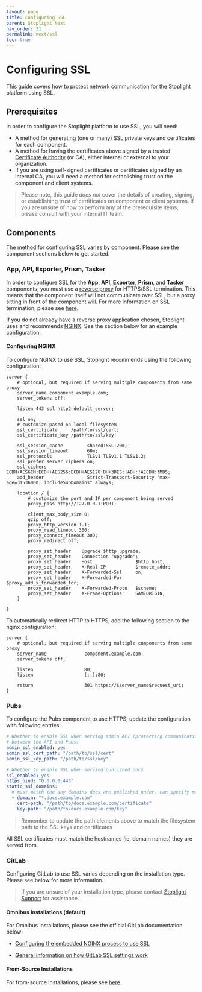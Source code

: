 ```yaml
---
layout: page
title: Configuring SSL
parent: Stoplight Next
nav_order: 21
permalink: next/ssl
toc: true
---
```


# Configuring SSL

This guide covers how to protect network communication for the Stoplight
platform using SSL.

## Prerequisites

In order to configure the Stoplight platform to use SSL, you will need:

- A method for generating (one or many) SSL private keys and certificates for
  each component.
- A method for having the certificates above signed by a trusted [Certificate
  Authority](https://en.wikipedia.org/wiki/Certificate_authority) (or CA),
  either internal or external to your organization.
- If you are using self-signed certificates or certificates signed by an
  internal CA, you will need a method for establishing trust on the component
  and client systems.

> Please note, this guide _does not_ cover the details of creating, signing, or
> establishing trust of certificates on component or client systems. If you are
> unsure of how to perform any of the prerequisite items, please consult with
> your internal IT team.

## Components

The method for configuring SSL varies by component. Please see the component
sections below to get started.

### App, API, Exporter, Prism, Tasker

In order to configure SSL for the **App**, **API**, **Exporter**, **Prism**, and
**Tasker** components, you must use a [reverse
proxy](https://en.wikipedia.org/wiki/Reverse_proxy) for HTTPS/SSL termination.
This means that the component itself will not communicate over SSL, but a proxy
sitting in front of the component will. For more information on SSL termination,
please see [here](https://en.wikipedia.org/wiki/TLS_termination_proxy).

If you do not already have a reverse proxy application chosen, Stoplight uses
and recommends [NGINX](http://nginx.org/). See the section below for an example
configuration.

#### Configuring NGINX

To configure NGINX to use SSL, Stoplight recommends using the following
configuration:

```nginx
server {
    # optional, but required if serving multiple components from same proxy
    server_name component.example.com;
    server_tokens off;

    listen 443 ssl http2 default_server;

    ssl on;
    # customize pased on local filesystem
    ssl_certificate     /path/to/ssl/cert;
    ssl_certificate_key /path/to/ssl/key;

    ssl_session_cache         shared:SSL:20m;
    ssl_session_timeout       60m;
    ssl_protocols             TLSv1 TLSv1.1 TLSv1.2;
    ssl_prefer_server_ciphers on;
    ssl_ciphers               ECDH+AESGCM:ECDH+AES256:ECDH+AES128:DH+3DES:!ADH:!AECDH:!MD5;
    add_header                Strict-Transport-Security "max-age=31536000; includeSubDomains" always;

    location / {
        # customize the port and IP per component being served
        proxy_pass http://127.0.0.1:PORT;

        client_max_body_size 0;
        gzip off;
        proxy_http_version 1.1;
        proxy_read_timeout 300;
        proxy_connect_timeout 300;
        proxy_redirect off;

        proxy_set_header    Upgrade $http_upgrade;
        proxy_set_header    Connection "upgrade";
        proxy_set_header    Host                $http_host;
        proxy_set_header    X-Real-IP           $remote_addr;
        proxy_set_header    X-Forwarded-Ssl     on;
        proxy_set_header    X-Forwarded-For     $proxy_add_x_forwarded_for;
        proxy_set_header    X-Forwarded-Proto   $scheme;
        proxy_set_header    X-Frame-Options     SAMEORIGIN;
    }

}
```

To automatically redirect HTTP to HTTPS, add the following section to the nginx
configuration:

```nginx
server {
    # optional, but required if serving multiple components from same proxy
    server_name              component.example.com;
    server_tokens off;

    listen                   80;
    listen                   [::]:80;

    return                   301 https://$server_name$request_uri;
}
```

### Pubs

To configure the Pubs component to use HTTPS, update the configuration with
following entries:

```yaml
# Whether to enable SSL when serving admin API (protecting communication
# between the API and Pubs)
admin_ssl_enabled: yes
admin_ssl_cert_path: "/path/to/ssl/cert"
admin_ssl_key_path: "/path/to/ssl/key"

# Whether to enable SSL when serving published docs
ssl_enabled: yes
https_bind: "0.0.0.0:443"
static_ssl_domains:
  # must match the any domains docs are published under. can specify many.
  - domain: "*.docs.example.com"
    cert-path: "/path/to/docs.example.com/certificate"
    key-path: "/path/to/docs.example.com/key"
```

> Remember to update the path elements above to match the filesystem path to the
> SSL keys and certificates

All SSL certificates must match the hostnames (ie, domain names) they are served
from.

### GitLab

Configuring GitLab to use SSL varies depending on the installation type. Please
see below for more information.

> If you are unsure of your installation type, please contact [Stoplight
> Support](mailto:support@stoplight.io) for assistance.

#### Omnibus Installations (default)

For Omnibus installations, please see the official GitLab documentation below:

- [Configuring the embedded NGINX process to use SSL](https://docs.gitlab.com/omnibus/settings/nginx.html)

- [General information on how GitLab SSL settings work](https://docs.gitlab.com/omnibus/settings/ssl.html)

#### From-Source Installations

For from-source installations, please see
[here](https://github.com/stoplightio/docker-gitlab#ssl).
